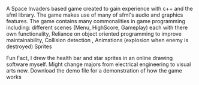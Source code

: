 A Space Invaders based game created to gain experience with c++ and the sfml library.
The game makes use of many of sfml's audio and graphics features.
The game contains many commonalities in game programming including: 
    different scenes (Menu, HighScore, Gameplay) each with there own functionality,
    Reliance on object oriented programming to improve maintainability,
    Collision detection ,
    Animations (explosion when enemy is destroyed)
    Sprites

Fun Fact, I drew the health bar and star sprites in an online drawing software myself. Might change majors from electrical engineering to visual arts now.
Download the demo file for a demonstration of how the game works
